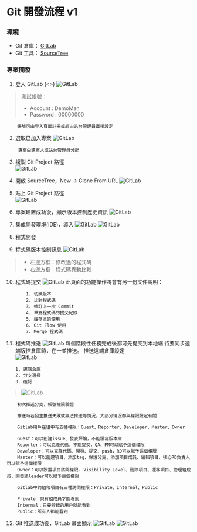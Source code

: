 # Git 開發流程 v1

<!--![Alt text1](assets/image/SourceTree.png)-->

### 環境
+ Git 倉庫： [GitLab]()
+ Git 工具： [SourceTree](https://www.sourcetreeapp.com/)

### 專案開發

1.  登入 GitLab (<>)
![GitLab](assets/image/GitLab_Login.png)
> 測試帳號：
> + Account : DemoMan
> + Password : 00000000

        帳號可由登入頁面註冊或經由站台管理員直接設定

2. 選取已加入專案
![GitLab](assets/image/GitLab_Project.png)

        專案由建案人或站台管理員分配

3. 複製 Git Project 路徑   
![GitLab](assets/image/GitLab_ProjectClone.png)

4. 開啟 SourceTree，New -> Clone From URL
![GitLab](assets/image/SourceTree_Open.png)

5. 貼上 Git Project 路徑   
![GitLab](assets/image/SourceTree_Clone.png)

6. 專案建置成功後，顯示版本控制歷史資訊
![GitLab](assets/image/SourceTree_Project.png)

7. 集成開發環境(IDE)，導入
![GitLab](assets/image/IntelliJ.png)
![GitLab](assets/image/IntelliJ-Import.png)

8. 程式開發

9. 程式碼版本控制訊息
![GitLab](assets/image/SourceTree_Commit1.png)
> + 左邊方框：修改過的程式碼
> + 右邊方框：程式碼異動比較

10. 程式碼提交
![GitLab](assets/image/SourceTree_Commit2.png)
        此頁面的功能操作將會有另一份文件說明：
            
            1. 切換版本
            2. 比對程式碼
            3. 修訂上一次 Commit 
            4. 單支程式碼的提交紀錄
            5. 緩存區的使用
            6. Git Flow 使用
            7. Merge 程式碼

11. 程式碼推送
![GitLab](assets/image/SourceTree_Push.png)
        每個階段性任務完成後都可先提交到本地端
        待要同步遠端版控倉庫時，在一並推送。
推送遠端倉庫設定        
![GitLab](assets/image/SourceTree_PushDialog.png)

        1. 遠端倉庫
        2. 分支選擇
        3. 確認
> ![GitLab](assets/image/Git_Authentication.png)
    
        初次推送分支，帳號權限驗證
        
        推送時若發生推送失敗或無法推送等情況，大部分情況都與權限設定有關
        
        Gitlab用戶在組中有五種權限：Guest、Reporter、Developer、Master、Owner

        Guest：可以創建issue、發表評論，不能讀寫版本庫
        Reporter：可以克隆代碼，不能提交，QA、PM可以賦予這個權限
        Developer：可以克隆代碼、開發、提交、push，RD可以賦予這個權限
        Master：可以創建項目、添加tag、保護分支、添加項目成員、編輯項目，核心RD負責人可以賦予這個權限
        Owner：可以設置項目訪問權限- Visibility Level、刪除項目、遷移項目、管理組成員，開發組leader可以賦予這個權限
        
        Gitlab中的組和項目有三種訪問權限：Private、Internal、Public

        Private：只有組成員才能看到
        Internal：只要登錄的用戶就能看到
        Public：所有人都能看到
        

12. Git 推送成功後，GitLab 畫面顯示
![GitLab](assets/image/GitLab_Info.png)
![GitLab](assets/image/GitLab_CommitMsg.png)
















